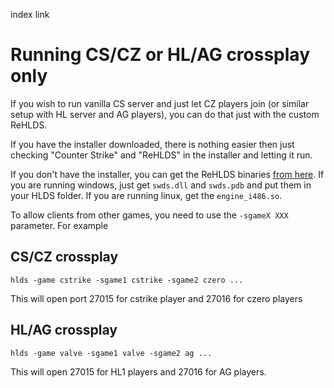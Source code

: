 index link

#

# Running CS/CZ or HL/AG crossplay only

If you wish to run vanilla CS server and just let CZ players join (or similar setup with HL server and AG players), you can do that just with the custom ReHLDS.

If you have the installer downloaded, there is nothing easier then just checking "Counter Strike" and "ReHLDS" in the installer and letting it run.

If you don't have the installer, you can get the ReHLDS binaries [from here](https://github.com/GoldSrc-one/rehlds/releases).
If you are running windows, just get `swds.dll` and `swds.pdb` and put them in your HLDS folder. If you are running linux, get the `engine_i486.so`.

To allow clients from other games, you need to use the `-sgameX XXX` parameter.
For example

## CS/CZ crossplay

```
hlds -game cstrike -sgame1 cstrike -sgame2 czero ...
```

This will open port 27015 for cstrike player and 27016 for czero players

## HL/AG crossplay

```
hlds -game valve -sgame1 valve -sgame2 ag ...
```

This will open 27015 for HL1 players and 27016 for AG players.
